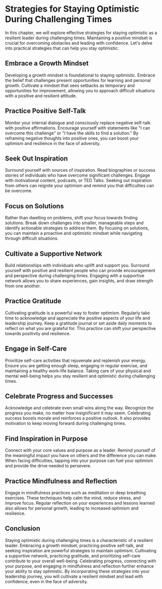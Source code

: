 Strategies for Staying Optimistic During Challenging Times
=====================================================================

In this chapter, we will explore effective strategies for staying optimistic as a resilient leader during challenging times. Maintaining a positive mindset is crucial for overcoming obstacles and leading with confidence. Let's delve into practical strategies that can help you stay optimistic:

Embrace a Growth Mindset
------------------------

Developing a growth mindset is foundational to staying optimistic. Embrace the belief that challenges present opportunities for learning and personal growth. Cultivate a mindset that sees setbacks as temporary and opportunities for improvement, allowing you to approach difficult situations with a positive and resilient attitude.

Practice Positive Self-Talk
---------------------------

Monitor your internal dialogue and consciously replace negative self-talk with positive affirmations. Encourage yourself with statements like "I can overcome this challenge" or "I have the skills to find a solution." By reframing negative thoughts into positive ones, you can boost your optimism and resilience in the face of adversity.

Seek Out Inspiration
--------------------

Surround yourself with sources of inspiration. Read biographies or success stories of individuals who have overcome significant challenges. Engage with motivational content, podcasts, or TED Talks. Seeking out inspiration from others can reignite your optimism and remind you that difficulties can be overcome.

Focus on Solutions
------------------

Rather than dwelling on problems, shift your focus towards finding solutions. Break down challenges into smaller, manageable steps and identify actionable strategies to address them. By focusing on solutions, you can maintain a proactive and optimistic mindset while navigating through difficult situations.

Cultivate a Supportive Network
------------------------------

Build relationships with individuals who uplift and support you. Surround yourself with positive and resilient people who can provide encouragement and perspective during challenging times. Engaging with a supportive network allows you to share experiences, gain insights, and draw strength from one another.

Practice Gratitude
------------------

Cultivating gratitude is a powerful way to foster optimism. Regularly take time to acknowledge and appreciate the positive aspects of your life and leadership journey. Keep a gratitude journal or set aside daily moments to reflect on what you are grateful for. This practice can shift your perspective towards positivity and resilience.

Engage in Self-Care
-------------------

Prioritize self-care activities that rejuvenate and replenish your energy. Ensure you are getting enough sleep, engaging in regular exercise, and maintaining a healthy work-life balance. Taking care of your physical and mental well-being helps you stay resilient and optimistic during challenging times.

Celebrate Progress and Successes
--------------------------------

Acknowledge and celebrate even small wins along the way. Recognize the progress you make, no matter how insignificant it may seem. Celebrating success boosts morale and reinforces a positive outlook. It also provides motivation to keep moving forward during challenging times.

Find Inspiration in Purpose
---------------------------

Connect with your core values and purpose as a leader. Remind yourself of the meaningful impact you have on others and the difference you can make. When facing difficulties, tapping into your purpose can fuel your optimism and provide the drive needed to persevere.

Practice Mindfulness and Reflection
-----------------------------------

Engage in mindfulness practices such as meditation or deep breathing exercises. These techniques help calm the mind, reduce stress, and improve focus. Regular reflection on your experiences and lessons learned also allows for personal growth, leading to increased optimism and resilience.

Conclusion
----------

Staying optimistic during challenging times is a characteristic of a resilient leader. Embracing a growth mindset, practicing positive self-talk, and seeking inspiration are powerful strategies to maintain optimism. Cultivating a supportive network, practicing gratitude, and prioritizing self-care contribute to your overall well-being. Celebrating progress, connecting with your purpose, and engaging in mindfulness and reflection further enhance your ability to stay optimistic. By incorporating these strategies into your leadership journey, you will cultivate a resilient mindset and lead with confidence, even in the face of adversity.
